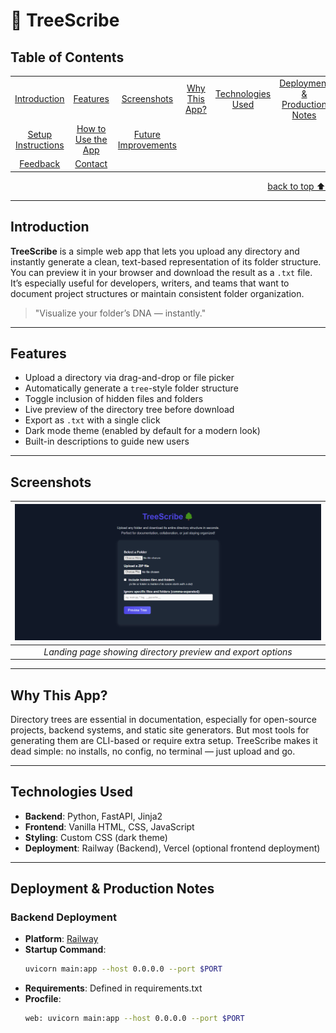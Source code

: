 # 🌳 TreeScribe

## Table of Contents
<dev align="center">
    <table align="center">
        <tr>
            <td><a href="#introduction">Introduction</a></td>        
            <td><a href="#features">Features</a></td>
            <td><a href="#screenshots">Screenshots</a></td>
            <td><a href="#why-this-app">Why This App?</a></td>
            <td><a href="#technologies-used">Technologies Used</a></td>
            <td><a href="#deployment--production-notes">Deployment & Production Notes</a></td>
        </tr>
        <tr>
            <td><a href="#setup-instructions">Setup Instructions</a></td>
            <td><a href="#how-to-use-the-app">How to Use the App</a></td>
            <td><a href="#future-improvements">Future Improvements</a></td>
        </tr>
        <tr>
            <td><a href="#feedback">Feedback</a></td>
            <td><a href="#contact">Contact</a></td>
        </tr>
    </table>
</dev>

<p align="right"><a href="#introduction">back to top ⬆️</a></p>

---

## Introduction

**TreeScribe** is a simple web app that lets you upload any directory and instantly generate a clean, text-based representation of its folder structure. You can preview it in your browser and download the result as a `.txt` file. It’s especially useful for developers, writers, and teams that want to document project structures or maintain consistent folder organization.

> "Visualize your folder’s DNA — instantly."

---

## Features

- Upload a directory via drag-and-drop or file picker
- Automatically generate a `tree`-style folder structure
- Toggle inclusion of hidden files and folders
- Live preview of the directory tree before download
- Export as `.txt` with a single click
- Dark mode theme (enabled by default for a modern look)
- Built-in descriptions to guide new users

---

## Screenshots

| ![screenshot](screenshots/landing-preview.png) |
|:--:|
| *Landing page showing directory preview and export options* |

---

## Why This App?

Directory trees are essential in documentation, especially for open-source projects, backend systems, and static site generators. But most tools for generating them are CLI-based or require extra setup. TreeScribe makes it dead simple: no installs, no config, no terminal — just upload and go.

---

## Technologies Used

- **Backend**: Python, FastAPI, Jinja2
- **Frontend**: Vanilla HTML, CSS, JavaScript
- **Styling**: Custom CSS (dark theme)
- **Deployment**: Railway (Backend), Vercel (optional frontend deployment)

---

## Deployment & Production Notes

### Backend Deployment

- **Platform**: [Railway](https://railway.app)
- **Startup Command**:  
  ```bash
  uvicorn main:app --host 0.0.0.0 --port $PORT
  ```
- **Requirements**: Defined in requirements.txt
- **Procfile**:
  ```bash
  web: uvicorn main:app --host 0.0.0.0 --port $PORT
  ```